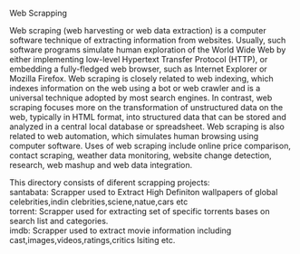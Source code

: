 Web Scrapping  

Web scraping (web harvesting or web data extraction) is a computer software technique of extracting information from websites. Usually, such software programs simulate human exploration of the World Wide Web by either implementing low-level Hypertext Transfer Protocol (HTTP), or embedding a fully-fledged web browser, such as Internet Explorer or Mozilla Firefox.
Web scraping is closely related to web indexing, which indexes information on the web using a bot or web crawler and is a universal technique adopted by most search engines. In contrast, web scraping focuses more on the transformation of unstructured data on the web, typically in HTML format, into structured data that can be stored and analyzed in a central local database or spreadsheet. Web scraping is also related to web automation, which simulates human browsing using computer software. Uses of web scraping include online price comparison, contact scraping, weather data monitoring, website change detection, research, web mashup and web data integration.

This directory consists of diferent scrapping projects:  
santabata: Scrapper used to  Extract High Definiton wallpapers of global celebrities,indin clebrities,sciene,natue,cars etc  
torrent:  Scrapper used for extracting set of specific torrents bases on search list and categories.  
imdb:  Scrapper used to extract movie information including cast,images,videos,ratings,critics lsiting etc.  
